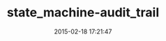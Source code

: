 ---
layout: post
title:  "state_machine-audit_trail"
repo:   "wvanbergen/state_machine-audit_trail"
date:   2015-02-18 17:21:47
gemurl: https://github.com/wvanbergen/state_machine-audit_trail
---